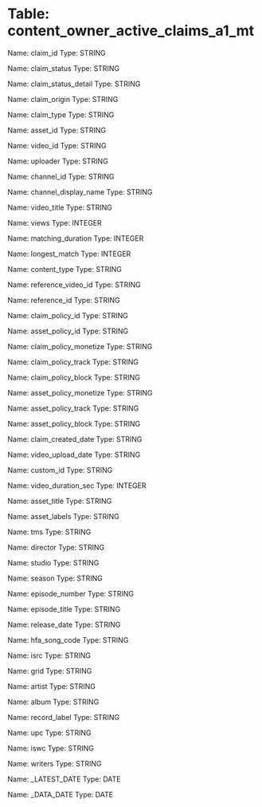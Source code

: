 Table: content_owner_active_claims_a1_mt
========================================

Name: claim_id
Type: STRING

Name: claim_status
Type: STRING

Name: claim_status_detail
Type: STRING

Name: claim_origin
Type: STRING

Name: claim_type
Type: STRING

Name: asset_id
Type: STRING

Name: video_id
Type: STRING

Name: uploader
Type: STRING

Name: channel_id
Type: STRING

Name: channel_display_name
Type: STRING

Name: video_title
Type: STRING

Name: views
Type: INTEGER

Name: matching_duration
Type: INTEGER

Name: longest_match
Type: INTEGER

Name: content_type
Type: STRING

Name: reference_video_id
Type: STRING

Name: reference_id
Type: STRING

Name: claim_policy_id
Type: STRING

Name: asset_policy_id
Type: STRING

Name: claim_policy_monetize
Type: STRING

Name: claim_policy_track
Type: STRING

Name: claim_policy_block
Type: STRING

Name: asset_policy_monetize
Type: STRING

Name: asset_policy_track
Type: STRING

Name: asset_policy_block
Type: STRING

Name: claim_created_date
Type: STRING

Name: video_upload_date
Type: STRING

Name: custom_id
Type: STRING

Name: video_duration_sec
Type: INTEGER

Name: asset_title
Type: STRING

Name: asset_labels
Type: STRING

Name: tms
Type: STRING

Name: director
Type: STRING

Name: studio
Type: STRING

Name: season
Type: STRING

Name: episode_number
Type: STRING

Name: episode_title
Type: STRING

Name: release_date
Type: STRING

Name: hfa_song_code
Type: STRING

Name: isrc
Type: STRING

Name: grid
Type: STRING

Name: artist
Type: STRING

Name: album
Type: STRING

Name: record_label
Type: STRING

Name: upc
Type: STRING

Name: iswc
Type: STRING

Name: writers
Type: STRING

Name: _LATEST_DATE
Type: DATE

Name: _DATA_DATE
Type: DATE

